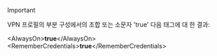 >[!IMPORTANT]
>VPN 프로필의 부분 구성에서의 조합 또는 소문자 'true' 다음 태그에 대 한 결과:
>
>\<AlwaysOn\>**true**\</AlwaysOn><br>
>\<RememberCredentials\>**true**\</RememberCredentials>